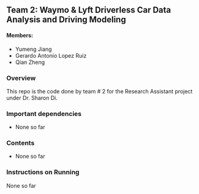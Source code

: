 ## Team 2: Waymo & Lyft Driverless Car Data Analysis and Driving Modeling

#### Members:

- Yumeng Jiang	
- Gerardo Antonio Lopez Ruiz
- Qian Zheng

### Overview

This repo is the code done by team # 2 for the Research Assistant project under Dr. Sharon Di.

### Important dependencies
 - None so far
### Contents

 - None so far

### Instructions on Running 

None so far
